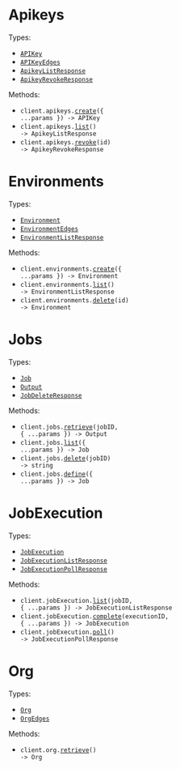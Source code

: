 # Apikeys

Types:

- <code><a href="./src/resources/apikeys.ts">APIKey</a></code>
- <code><a href="./src/resources/apikeys.ts">APIKeyEdges</a></code>
- <code><a href="./src/resources/apikeys.ts">ApikeyListResponse</a></code>
- <code><a href="./src/resources/apikeys.ts">ApikeyRevokeResponse</a></code>

Methods:

- <code title="post /apikeys">client.apikeys.<a href="./src/resources/apikeys.ts">create</a>({ ...params }) -> APIKey</code>
- <code title="get /apikeys">client.apikeys.<a href="./src/resources/apikeys.ts">list</a>() -> ApikeyListResponse</code>
- <code title="delete /apikeys/revoke/{id}">client.apikeys.<a href="./src/resources/apikeys.ts">revoke</a>(id) -> ApikeyRevokeResponse</code>

# Environments

Types:

- <code><a href="./src/resources/environments.ts">Environment</a></code>
- <code><a href="./src/resources/environments.ts">EnvironmentEdges</a></code>
- <code><a href="./src/resources/environments.ts">EnvironmentListResponse</a></code>

Methods:

- <code title="post /org/environments">client.environments.<a href="./src/resources/environments.ts">create</a>({ ...params }) -> Environment</code>
- <code title="get /org/environments">client.environments.<a href="./src/resources/environments.ts">list</a>() -> EnvironmentListResponse</code>
- <code title="delete /org/environments/{id}">client.environments.<a href="./src/resources/environments.ts">delete</a>(id) -> Environment</code>

# Jobs

Types:

- <code><a href="./src/resources/jobs.ts">Job</a></code>
- <code><a href="./src/resources/jobs.ts">Output</a></code>
- <code><a href="./src/resources/jobs.ts">JobDeleteResponse</a></code>

Methods:

- <code title="get /jobs/{jobId}">client.jobs.<a href="./src/resources/jobs.ts">retrieve</a>(jobID, { ...params }) -> Output</code>
- <code title="get /jobs">client.jobs.<a href="./src/resources/jobs.ts">list</a>({ ...params }) -> Job</code>
- <code title="delete /jobs/{jobId}">client.jobs.<a href="./src/resources/jobs.ts">delete</a>(jobID) -> string</code>
- <code title="post /jobs/definition">client.jobs.<a href="./src/resources/jobs.ts">define</a>({ ...params }) -> Job</code>

# JobExecution

Types:

- <code><a href="./src/resources/job-execution.ts">JobExecution</a></code>
- <code><a href="./src/resources/job-execution.ts">JobExecutionListResponse</a></code>
- <code><a href="./src/resources/job-execution.ts">JobExecutionPollResponse</a></code>

Methods:

- <code title="get /jobs/executions/{jobId}">client.jobExecution.<a href="./src/resources/job-execution.ts">list</a>(jobID, { ...params }) -> JobExecutionListResponse</code>
- <code title="post /jobs/executions/complete/{executionId}">client.jobExecution.<a href="./src/resources/job-execution.ts">complete</a>(executionID, { ...params }) -> JobExecution</code>
- <code title="get /jobs/executions">client.jobExecution.<a href="./src/resources/job-execution.ts">poll</a>() -> JobExecutionPollResponse</code>

# Org

Types:

- <code><a href="./src/resources/org.ts">Org</a></code>
- <code><a href="./src/resources/org.ts">OrgEdges</a></code>

Methods:

- <code title="get /org">client.org.<a href="./src/resources/org.ts">retrieve</a>() -> Org</code>

